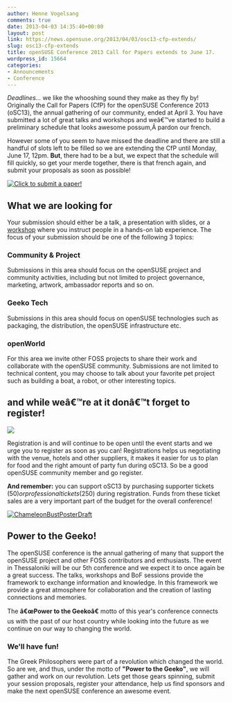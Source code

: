 ```yaml
---
author: Henne Vogelsang
comments: true
date: 2013-04-03 14:35:40+00:00
layout: post
link: https://news.opensuse.org/2013/04/03/osc13-cfp-extends/
slug: osc13-cfp-extends
title: openSUSE Conference 2013 Call for Papers extends to June 17.
wordpress_id: 15664
categories:
- Announcements
- Conference
---
```


_Deadlines..._ we like the whooshing sound they make as they fly by! Originally the Call for Papers (CfP) for the openSUSE Conference 2013 (oSC13), the annual gathering of our community, ended at April 3. You have submitted a lot of great talks and workshops and weâ€™ve started to build a preliminary schedule that looks awesome possum,Â pardon our french.

However some of you seem to have missed the deadline and there are still a handful of slots left to be filled so we are extending the CfP until Monday, June 17, 12pm. **But**, there had to be a but, we expect that the schedule will fill quickly, so get your merde together, there is that french again, and submit your proposals as soon as possible!

[![Click to submit a paper!](//news.opensuse.org/wp-content/uploads/2013/04/submit_paper.png)](https://conference.opensuse.org/osem/conference/osc2013/proposal/new)


## What we are looking for


Your submission should either be a talk, a presentation with slides, or a [workshop](https://news.opensuse.org/2011/07/13/opensuse-and-rw-sessions-the-workshop/) where you instruct people in a hands-on lab experience. The focus of your submission should be one of the following 3 topics:


### Community & Project


Submissions in this area should focus on the openSUSE project and community activities, including but not limited to project governance, marketing, artwork, ambassador reports and so on.


### Geeko Tech


Submissions in this area should focus on openSUSE technologies such as packaging, the distribution, the openSUSE infrastructure etc.


### openWorld


For this area we invite other FOSS projects to share their work and collaborate with the openSUSE community. Submissions are not limited to technical content, you may choose to talk about your favorite pet project such as building a boat, a robot, or other interesting topics.

<!-- more -->


## and while weâ€™re at it donâ€™t forget to register!


[![](/wp-content/uploads/2011/08/register.png)](https://conference.opensuse.org/osem/conference/osc2013/register)

Registration is and will continue to be open until the event starts and we urge you to register as soon as you can! Registrations helps us negotiating with the venue, hotels and other suppliers, it makes it easier for us to plan for food and the right amount of party fun during oSC13. So be a good openSUSE community member and go register.

**And remember:** you can support oSC13 by purchasing supporter tickets ($50) or professional tickets ($250) during registration. Funds from these ticket sales are a very important part of the budget for the overall conference!

[![ChameleonBustPosterDraft](//news.opensuse.org/wp-content/uploads/2013/01/ChameleonBust_white.png)](http://conference.opensuse.org)


## Power to the Geeko!


The openSUSE conference is the annual gathering of many that support the openSUSE project and other FOSS contributors and enthusiasts. The event in Thessaloniki will be our 5th conference and we expect it to once again be a great success. The talks, workshops and BoF sessions provide the framework to exchange information and knowledge. In this framework we provide a great atmosphere for collaboration and the creation of lasting connections and memories.

The **â€œPower to the Geekoâ€** motto of this year's conference connects us with the past of our host country while looking into the future as we continue on our way to changing the world.


### We'll have fun!


The Greek Philosophers were part of a revolution which changed the world. So are we, and thus, under the motto of **"Power to the Geeko"**, we will gather and work on our revolution. Lets get those gears spinning, submit your session proposals, register your attendance, help us find sponsors and make the next openSUSE conference an awesome event.
